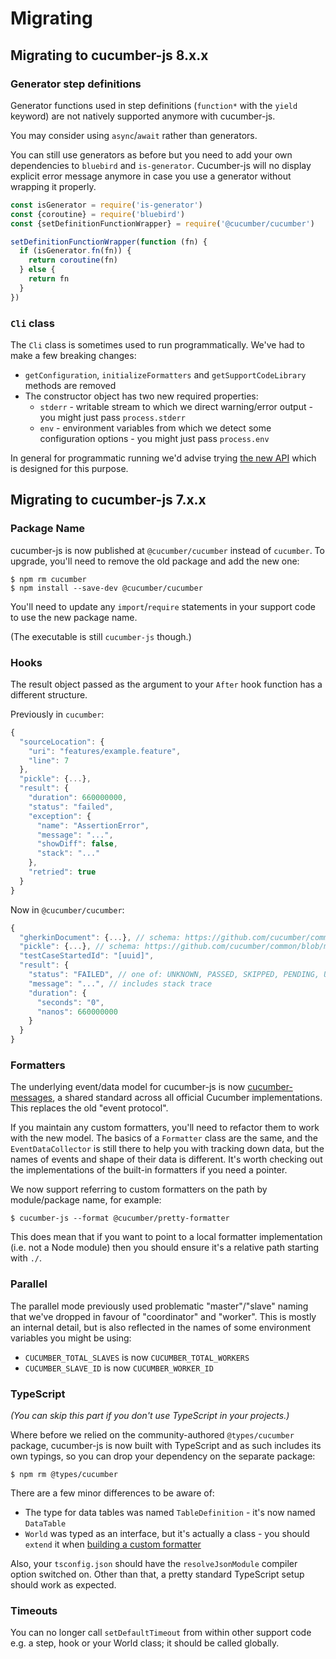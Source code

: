 # Migrating

## Migrating to cucumber-js 8.x.x

### Generator step definitions

Generator functions used in step definitions (`function*` with the `yield` keyword)
are not natively supported anymore with cucumber-js.

You may consider using `async`/`await` rather than generators.

You can still use generators as before but you need to add your own dependencies
to `bluebird` and `is-generator`. Cucumber-js will no display explicit error message
anymore in case you use a generator without wrapping it properly.

```javascript
const isGenerator = require('is-generator')
const {coroutine} = require('bluebird')
const {setDefinitionFunctionWrapper} = require('@cucumber/cucumber')

setDefinitionFunctionWrapper(function (fn) {
  if (isGenerator.fn(fn)) {
    return coroutine(fn)
  } else {
    return fn
  }
})
```

### `Cli` class

The `Cli` class is sometimes used to run programmatically. We've had to make a few breaking changes:

- `getConfiguration`, `initializeFormatters` and `getSupportCodeLibrary` methods are removed
- The constructor object has two new required properties:
  - `stderr` - writable stream to which we direct warning/error output - you might just pass `process.stderr`
  - `env` - environment variables from which we detect some configuration options - you might just pass `process.env`

In general for programmatic running we'd advise trying [the new API](./javascript_api.md) which is designed for this purpose.

## Migrating to cucumber-js 7.x.x

### Package Name

cucumber-js is now published at `@cucumber/cucumber` instead of `cucumber`. To upgrade, you'll need to remove the old package and add the new one:

```shell
$ npm rm cucumber
$ npm install --save-dev @cucumber/cucumber
```

You'll need to update any `import`/`require` statements in your support code to use the new package name.

(The executable is still `cucumber-js` though.)

### Hooks

The result object passed as the argument to your `After` hook function has a different structure.

Previously in `cucumber`:

```js
{
  "sourceLocation": {
    "uri": "features/example.feature",
    "line": 7
  },
  "pickle": {...},
  "result": {
    "duration": 660000000,
    "status": "failed",
    "exception": {
      "name": "AssertionError",
      "message": "...",
      "showDiff": false,
      "stack": "..."
    },
    "retried": true
  }
}
```

Now in `@cucumber/cucumber`:

```js
{
  "gherkinDocument": {...}, // schema: https://github.com/cucumber/common/blob/messages/v16.0.1/messages/jsonschema/GherkinDocument.json
  "pickle": {...}, // schema: https://github.com/cucumber/common/blob/messages/v16.0.1/messages/jsonschema/Pickle.json
  "testCaseStartedId": "[uuid]",
  "result": {
    "status": "FAILED", // one of: UNKNOWN, PASSED, SKIPPED, PENDING, UNDEFINED, AMBIGUOUS, FAILED
    "message": "...", // includes stack trace
    "duration": {
      "seconds": "0",
      "nanos": 660000000
    }
  }
}
```

### Formatters

The underlying event/data model for cucumber-js is now [cucumber-messages](https://github.com/cucumber/cucumber/tree/master/messages), a shared standard across all official Cucumber implementations. This replaces the old "event protocol".

If you maintain any custom formatters, you'll need to refactor them to work with the new model. The basics of a `Formatter` class are the same, and the `EventDataCollector` is still there to help you with tracking down data, but the names of events and shape of their data is different. It's worth checking out the implementations of the built-in formatters if you need a pointer.

We now support referring to custom formatters on the path by module/package name, for example:

```shell
$ cucumber-js --format @cucumber/pretty-formatter
```

This does mean that if you want to point to a local formatter implementation (i.e. not a Node module) then you should ensure it's a relative path starting with `./`.

### Parallel

The parallel mode previously used problematic "master"/"slave" naming that we've dropped in favour of "coordinator" and "worker". This is mostly an internal detail, but is also reflected in the names of some environment variables you might be using:

* `CUCUMBER_TOTAL_SLAVES` is now `CUCUMBER_TOTAL_WORKERS`
* `CUCUMBER_SLAVE_ID` is now `CUCUMBER_WORKER_ID`

### TypeScript

*(You can skip this part if you don't use TypeScript in your projects.)*

Where before we relied on the community-authored `@types/cucumber` package, cucumber-js is now built with TypeScript and as such includes its own typings, so you can drop your dependency on the separate package:

```shell
$ npm rm @types/cucumber
```

There are a few minor differences to be aware of:

- The type for data tables was named `TableDefinition` - it's now named `DataTable`
- `World` was typed as an interface, but it's actually a class - you should `extend` it when [building a custom formatter](./custom_formatters.md)

Also, your `tsconfig.json` should have the `resolveJsonModule` compiler option switched on. Other than that, a pretty standard TypeScript setup should work as expected.

### Timeouts

You can no longer call `setDefaultTimeout` from within other support code e.g. a step, hook or your World class; it should be called globally.
